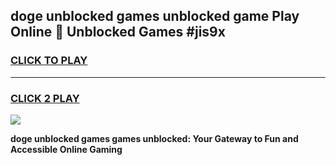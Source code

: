 
## doge unblocked games unblocked game Play Online 👋 Unblocked Games #jis9x
<h3>
<a href="https://premium.freeplayer.one?title=doge_unblocked_games&ref=21F">CLICK TO PLAY</a></h3>
<hr>

<h3>
<a href="https://premium.freeplayer.one?title=doge_unblocked_games&ref=21F">CLICK 2 PLAY</a>
  
</h3>

<a href="https://premium.freeplayer.one?title=doge_unblocked_games&ref=21F/"><img src="https://clearcache.store/games.png"></a>


**doge unblocked games games unblocked: Your Gateway to Fun and Accessible Online Gaming**
